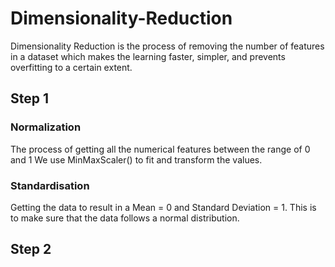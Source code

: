 # Dimensionality-Reduction
Dimensionality Reduction is the process of removing the number of features in a dataset which makes the learning faster, simpler, and prevents overfitting to a certain extent.
## Step 1
### Normalization
The process of getting all the numerical features between the range of 0 and 1
We use MinMaxScaler() to fit and transform the values.
### Standardisation 
Getting the data to result in a Mean = 0 and Standard Deviation = 1. This is to make sure that the data follows a  normal distribution.
## Step 2
